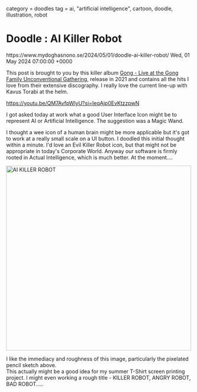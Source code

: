 category = doodles
tag = ai, "artificial intelligence", cartoon, doodle, illustration, robot

# Doodle : AI Killer Robot
<link>https://www.mydoghasnono.se/2024/05/01/doodle-ai-killer-robot/</link>
<pubDate>Wed, 01 May 2024 07:00:00 +0000</pubDate>

This post is brought to you by this killer album [Gong - Live at the Gong Family Unconventional Gathering](https://gong2032.bandcamp.com/album/live-at-the-gong-family-unconventional-gathering?from=search&search_item_id=1397981059&search_item_type=b&search_match_part=%3F&asearch_page_id=3372821443&search_page_no=1&search_rank=2&search_sig=0680852e25c3e3392ca74b981051671f), release in 2021 and contains all the hits I love from their extensive discography. I really love the current line-up with Kavus Torabi at the helm.

https://youtu.be/QM7AvfpWlyU?si=IeqAjp0EvKtzzpwN

I got asked today at work what a good User Interface Icon might be to represent AI or Artificial Intelligence. The suggestion was a Magic Wand.

I thought a wee icon of a human brain might be more applicable but it's got to work at a really small scale on a UI button.
I doodled this initial thought within a minute. I'd love an Evil Killer Robot icon, but that might not be appropriate in today's Corporate World. Anyway our software is firmly rooted in Actual Intelligence, which is much better. At the moment….

<a data-flickr-embed="true" data-header="true" data-footer="true" href="https://www.flickr.com/photos/mydoghasnonose/53689700130/in/album-72177720319718318" title="AI KILLER ROBOT"><img src="https://live.staticflickr.com/65535/53689700130_9db25fef19.jpg" width="500" height="500" alt="AI KILLER ROBOT"/></a><script async src="//embedr.flickr.com/assets/client-code.js" charset="utf-8"></script>

I like the immediacy and roughness of this image, particularly the pixelated pencil sketch above. <br>This actually might be a good idea for my summer T-Shirt screen printing project. I might even working a rough title - KILLER ROBOT, ANGRY ROBOT, BAD ROBOT.....
